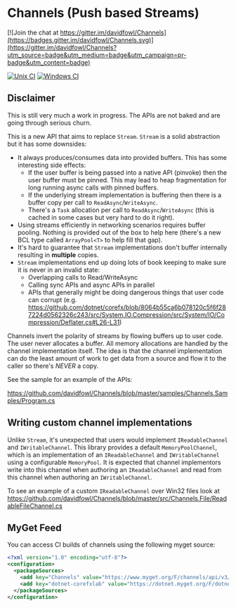 # Channels (Push based Streams)

[![Join the chat at https://gitter.im/davidfowl/Channels](https://badges.gitter.im/davidfowl/Channels.svg)](https://gitter.im/davidfowl/Channels?utm_source=badge&utm_medium=badge&utm_campaign=pr-badge&utm_content=badge)

[![Unix CI](https://travis-ci.org/davidfowl/Channels.svg?branch=master)](https://travis-ci.org/davidfowl/Channels)
[![Windows CI](https://ci.appveyor.com/api/projects/status/github/davidfowl/Channels?svg=true)](https://ci.appveyor.com/project/davidfowl/Channels/branch/master)

## Disclaimer

This is still very much a work in progress. The APIs are not baked and are going through serious churn.

This is a new API that aims to replace `Stream`. `Stream` is a solid abstraction but it has some downsides:
- It always produces/consumes data into provided buffers. This has some interesting side effects:
  - If the user buffer is being passed into a native API (pinvoke) then the user buffer must be pinned. This may lead to heap fragmentation for long running async calls with pinned buffers.
  - If the underlying stream implementation is buffering then there is a buffer copy per call to `ReadAsync`/`WriteAsync`.
  - There's a `Task` allocation per call to `ReadAsync`/`WriteAsync` (this is cached in some cases but very hard to do it right).
- Using streams efficiently in networking scenarios requires buffer pooling. Nothing is provided out of the box to help here (there's a new BCL type called `ArrayPool<T>` to help fill that gap).
- It's hard to guarantee that `Stream` implementations don't buffer internally resulting in **multiple** copies.
- `Stream` implementations end up doing lots of book keeping to make sure it is never in an invalid state:
  - Overlapping calls to Read/WriteAsync
  - Calling sync APIs and async APIs in parallel
  - APIs that generally might be doing dangerous things that user code can corrupt (e.g. https://github.com/dotnet/corefx/blob/8064b55ca6b078120c5f6f287224d0562326c243/src/System.IO.Compression/src/System/IO/Compression/Deflater.cs#L26-L31)

Channels invert the polarity of streams by flowing buffers up to user code. The user never allocates a buffer. All memory allocations are handled by the channel implementation itself. The idea is that the channel implementation can do the least amount of work to get data from a source and flow it to the caller so there's *NEVER* a copy. 

See the sample for an example of the APIs:

https://github.com/davidfowl/Channels/blob/master/samples/Channels.Samples/Program.cs

## Writing custom channel implementations

Unlike `Stream`, it's unexpected that users would implement `IReadableChannel` and `IWritableChannel`. This library provides a default `MemoryPoolChannel`, which is an implementation of an `IReadableChannel` and `IWritableChannel` using a configurable `MemoryPool`. It is expected that channel implementors write into this channel when authoring an `IReadableChannel` and read from this channel when authoring an `IWritableChannel`.

To see an example of a custom `IReadableChannel` over Win32 files look at https://github.com/davidfowl/Channels/blob/master/src/Channels.File/ReadableFileChannel.cs

## MyGet Feed

You can access CI builds of channels using the following myget source:

```XML
<?xml version="1.0" encoding="utf-8"?>
<configuration>
  <packageSources>
    <add key="Channels" value="https://www.myget.org/F/channels/api/v3/index.json" />
    <add key="dotnet-corefxlab" value="https://dotnet.myget.org/F/dotnet-corefxlab/api/v3/index.json" />
  </packageSources>
</configuration>
```
